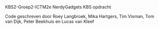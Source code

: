 KBS2-Groep2-ICTM2e NerdyGadgets KBS opdracht

Code geschreven door Roey Langbroek, Mika Hartgers, Tim Visman, Tom van Dijk, Peter Beekhuis en Lucas van Kleef